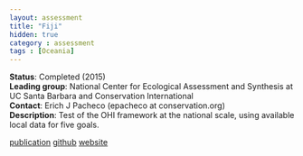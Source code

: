```yaml
---
layout: assessment
title: "Fiji"
hidden: true
category : assessment
tags : [Oceania]
---
```


**Status**: Completed (2015)  
**Leading group**: National Center for Ecological Assessment and Synthesis at UC Santa Barbara and Conservation International  
**Contact**: Erich J Pacheco (epacheco at conservation.org)  
**Description**: Test of the OHI framework at the national scale, using available local data for five goals.

[publication](/resources/publications#fiji)
[github](https://github.com/OHI-Science/ohi-fiji/releases)
[website](www.oceanhealthindex.org/ohi-plus/fiji-assessment)
